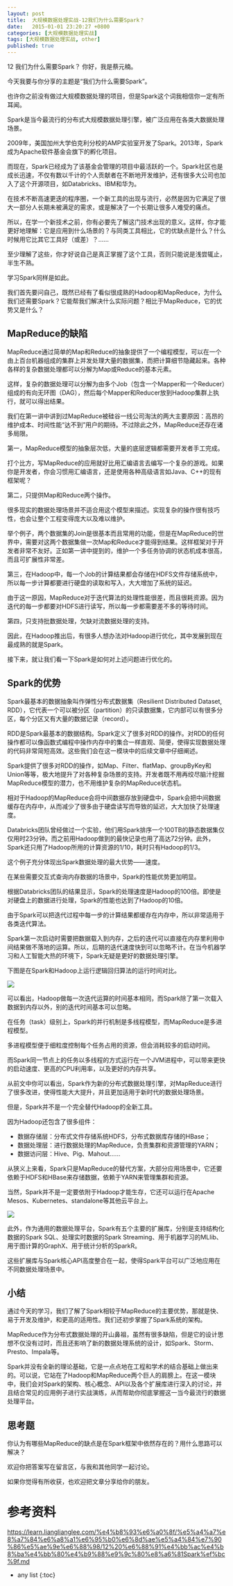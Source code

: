 ```yaml
---
layout: post
title:  大规模数据处理实战-12我们为什么需要Spark？
date:   2015-01-01 23:20:27 +0800
categories: [大规模数据处理实战]
tags: [大规模数据处理实战, other]
published: true
---
```




12 我们为什么需要Spark？
你好，我是蔡元楠。

今天我要与你分享的主题是“我们为什么需要Spark”。

也许你之前没有做过大规模数据处理的项目，但是Spark这个词我相信你一定有所耳闻。

Spark是当今最流行的分布式大规模数据处理引擎，被广泛应用在各类大数据处理场景。

2009年，美国加州大学伯克利分校的AMP实验室开发了Spark。2013年，Spark成为Apache软件基金会旗下的孵化项目。

而现在，Spark已经成为了该基金会管理的项目中最活跃的一个。Spark社区也是成长迅速，不仅有数以千计的个人贡献者在不断地开发维护，还有很多大公司也加入了这个开源项目，如Databricks、IBM和华为。

在技术不断高速更迭的程序圈，一个新工具的出现与流行，必然是因为它满足了很大一部分人长期未被满足的需求，或是解决了一个长期让很多人难受的痛点。

所以，在学一个新技术之前，你有必要先了解这门技术出现的意义。这样，你才能更好地理解：它是应用到什么场景的？与同类工具相比，它的优缺点是什么？什么时候用它比其它工具好（或差）？……

至少理解了这些，你才好说自己是真正掌握了这个工具，否则只能说是浅尝辄止，半生不熟。

学习Spark同样是如此。

我们首先要问自己，既然已经有了看似很成熟的Hadoop和MapReduce，为什么我们还需要Spark？它能帮我们解决什么实际问题？相比于MapReduce，它的优势又是什么？

## MapReduce的缺陷

MapReduce通过简单的Map和Reduce的抽象提供了一个编程模型，可以在一个由上百台机器组成的集群上并发处理大量的数据集，而把计算细节隐藏起来。各种各样的复杂数据处理都可以分解为Map或Reduce的基本元素。

这样，复杂的数据处理可以分解为由多个Job（包含一个Mapper和一个Reducer）组成的有向无环图（DAG），然后每个Mapper和Reducer放到Hadoop集群上执行，就可以得出结果。

我们在第一讲中讲到过MapReduce被硅谷一线公司淘汰的两大主要原因：高昂的维护成本、时间性能“达不到”用户的期待。不过除此之外，MapReduce还存在诸多局限。

第一，MapReduce模型的抽象层次低，大量的底层逻辑都需要开发者手工完成。

打个比方，写MapReduce的应用就好比用汇编语言去编写一个复杂的游戏。如果你是开发者，你会习惯用汇编语言，还是使用各种高级语言如Java、C++的现有框架呢？

第二，只提供Map和Reduce两个操作。

很多现实的数据处理场景并不适合用这个模型来描述。实现复杂的操作很有技巧性，也会让整个工程变得庞大以及难以维护。

举个例子，两个数据集的Join是很基本而且常用的功能，但是在MapReduce的世界中，需要对这两个数据集做一次Map和Reduce才能得到结果。这样框架对于开发者非常不友好。正如第一讲中提到的，维护一个多任务协调的状态机成本很高，而且可扩展性非常差。

第三，在Hadoop中，每一个Job的计算结果都会存储在HDFS文件存储系统中，所以每一步计算都要进行硬盘的读取和写入，大大增加了系统的延迟。

由于这一原因，MapReduce对于迭代算法的处理性能很差，而且很耗资源。因为迭代的每一步都要对HDFS进行读写，所以每一步都需要差不多的等待时间。

第四，只支持批数据处理，欠缺对流数据处理的支持。

因此，在Hadoop推出后，有很多人想办法对Hadoop进行优化，其中发展到现在最成熟的就是Spark。

接下来，就让我们看一下Spark是如何对上述问题进行优化的。

## Spark的优势

Spark最基本的数据抽象叫作弹性分布式数据集（Resilient Distributed Dataset, RDD），它代表一个可以被分区（partition）的只读数据集，它内部可以有很多分区，每个分区又有大量的数据记录（record）。

RDD是Spark最基本的数据结构。Spark定义了很多对RDD的操作。对RDD的任何操作都可以像函数式编程中操作内存中的集合一样直观、简便，使得实现数据处理的代码非常简短高效。这些我们会在这一模块中的后续文章中仔细阐述。

Spark提供了很多对RDD的操作，如Map、Filter、flatMap、groupByKey和Union等等，极大地提升了对各种复杂场景的支持。开发者既不用再绞尽脑汁挖掘MapReduce模型的潜力，也不用维护复杂的MapReduce状态机。

相对于Hadoop的MapReduce会将中间数据存放到硬盘中，Spark会把中间数据缓存在内存中，从而减少了很多由于硬盘读写而导致的延迟，大大加快了处理速度。

Databricks团队曾经做过一个实验，他们用Spark排序一个100TB的静态数据集仅仅用时23分钟。而之前用Hadoop做到的最快记录也用了高达72分钟。此外，Spark还只用了Hadoop所用的计算资源的1/10，耗时只有Hadoop的1/3。

这个例子充分体现出Spark数据处理的最大优势——速度。

在某些需要交互式查询内存数据的场景中，Spark的性能优势更加明显。

根据Databricks团队的结果显示，Spark的处理速度是Hadoop的100倍。即使是对硬盘上的数据进行处理，Spark的性能也达到了Hadoop的10倍。

由于Spark可以把迭代过程中每一步的计算结果都缓存在内存中，所以非常适用于各类迭代算法。

Spark第一次启动时需要把数据载入到内存，之后的迭代可以直接在内存里利用中间结果做不落地的运算。所以，后期的迭代速度快到可以忽略不计。在当今机器学习和人工智能大热的环境下，Spark无疑是更好的数据处理引擎。

下图是在Spark和Hadoop上运行逻辑回归算法的运行时间对比。

![](https://learn.lianglianglee.com/%e4%b8%93%e6%a0%8f/%e5%a4%a7%e8%a7%84%e6%a8%a1%e6%95%b0%e6%8d%ae%e5%a4%84%e7%90%86%e5%ae%9e%e6%88%98/assets/32e2793586104d1291de3cd3a7b80699.jpg)

可以看出，Hadoop做每一次迭代运算的时间基本相同，而Spark除了第一次载入数据到内存以外，别的迭代时间基本可以忽略。

在任务（task）级别上，Spark的并行机制是多线程模型，而MapReduce是多进程模型。

多进程模型便于细粒度控制每个任务占用的资源，但会消耗较多的启动时间。

而Spark同一节点上的任务以多线程的方式运行在一个JVM进程中，可以带来更快的启动速度、更高的CPU利用率，以及更好的内存共享。

从前文中你可以看出，Spark作为新的分布式数据处理引擎，对MapReduce进行了很多改进，使得性能大大提升，并且更加适用于新时代的数据处理场景。

但是，Spark并不是一个完全替代Hadoop的全新工具。

因为Hadoop还包含了很多组件：

* 数据存储层：分布式文件存储系统HDFS，分布式数据库存储的HBase；
* 数据处理层：进行数据处理的MapReduce，负责集群和资源管理的YARN；
* 数据访问层：Hive、Pig、Mahout……

从狭义上来看，Spark只是MapReduce的替代方案，大部分应用场景中，它还要依赖于HDFS和HBase来存储数据，依赖于YARN来管理集群和资源。

当然，Spark并不是一定要依附于Hadoop才能生存，它还可以运行在Apache Mesos、Kubernetes、standalone等其他云平台上。

![](https://learn.lianglianglee.com/%e4%b8%93%e6%a0%8f/%e5%a4%a7%e8%a7%84%e6%a8%a1%e6%95%b0%e6%8d%ae%e5%a4%84%e7%90%86%e5%ae%9e%e6%88%98/assets/5091482f8b2543d2b26ed398f7f1ef71.jpg)

此外，作为通用的数据处理平台，Spark有五个主要的扩展库，分别是支持结构化数据的Spark SQL、处理实时数据的Spark Streaming、用于机器学习的MLlib、用于图计算的GraphX、用于统计分析的SparkR。

这些扩展库与Spark核心API高度整合在一起，使得Spark平台可以广泛地应用在不同数据处理场景中。

## 小结

通过今天的学习，我们了解了Spark相较于MapReduce的主要优势，那就是快、易于开发及维护，和更高的适用性。我们还初步掌握了Spark系统的架构。

MapReduce作为分布式数据处理的开山鼻祖，虽然有很多缺陷，但是它的设计思想不仅没有过时，而且还影响了新的数据处理系统的设计，如Spark、Storm、Presto、Impala等。

Spark并没有全新的理论基础，它是一点点地在工程和学术的结合基础上做出来的。可以说，它站在了Hadoop和MapReduce两个巨人的肩膀上。在这一模块中，我们会对Spark的架构、核心概念、API以及各个扩展库进行深入的讨论，并且结合常见的应用例子进行实战演练，从而帮助你彻底掌握这一当今最流行的数据处理平台。

## 思考题

你认为有哪些MapReduce的缺点是在Spark框架中依然存在的？用什么思路可以解决？

欢迎你把答案写在留言区，与我和其他同学一起讨论。

如果你觉得有所收获，也欢迎把文章分享给你的朋友。




# 参考资料

https://learn.lianglianglee.com/%e4%b8%93%e6%a0%8f/%e5%a4%a7%e8%a7%84%e6%a8%a1%e6%95%b0%e6%8d%ae%e5%a4%84%e7%90%86%e5%ae%9e%e6%88%98/12%20%e6%88%91%e4%bb%ac%e4%b8%ba%e4%bb%80%e4%b9%88%e9%9c%80%e8%a6%81Spark%ef%bc%9f.md

* any list
{:toc}
